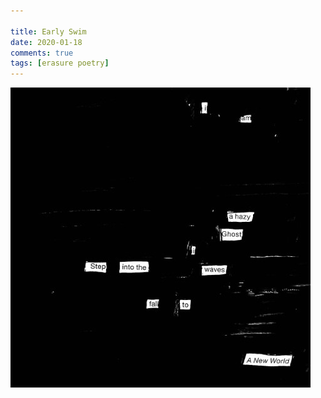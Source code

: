 ```yaml
---  
  
title: Early Swim  
date: 2020-01-18
comments: true  
tags: [erasure poetry]  
---  
```


<img src="/assets/images/articles/earlyswim.jpeg" class="responsive"><br>
